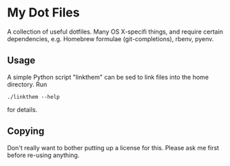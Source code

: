 # My Dot Files

A collection of useful dotfiles. Many OS X-specifi things, and require certain dependencies, e.g. Homebrew formulae (git-completions), rbenv, pyenv.

## Usage

A simple Python script "linkthem" can be sed to link files into the home directory. Run

    ./linkthem --help

for details.

## Copying

Don't really want to bother putting up a license for this. Please ask me first before re-using anything.
